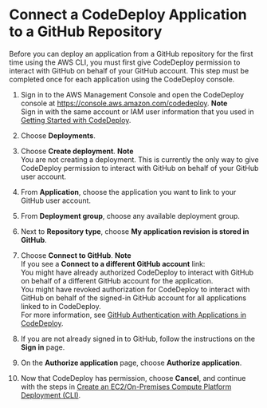 # Connect a CodeDeploy Application to a GitHub Repository<a name="deployments-create-cli-github"></a>

Before you can deploy an application from a GitHub repository for the first time using the AWS CLI, you must first give CodeDeploy permission to interact with GitHub on behalf of your GitHub account\. This step must be completed once for each application using the CodeDeploy console\.

1. Sign in to the AWS Management Console and open the CodeDeploy console at [https://console\.aws\.amazon\.com/codedeploy](https://console.aws.amazon.com/codedeploy)\.
**Note**  
Sign in with the same account or IAM user information that you used in [Getting Started with CodeDeploy](getting-started-codedeploy.md)\.

1. Choose **Deployments**\.

1. Choose **Create deployment**\.
**Note**  
You are not creating a deployment\. This is currently the only way to give CodeDeploy permission to interact with GitHub on behalf of your GitHub user account\.

1. From **Application**, choose the application you want to link to your GitHub user account\.

1. From **Deployment group**, choose any available deployment group\.

1. Next to **Repository type**, choose **My application revision is stored in GitHub**\.

1. Choose **Connect to GitHub**\.
**Note**  
If you see a **Connect to a different GitHub account** link:  
You might have already authorized CodeDeploy to interact with GitHub on behalf of a different GitHub account for the application\.  
You might have revoked authorization for CodeDeploy to interact with GitHub on behalf of the signed\-in GitHub account for all applications linked to in CodeDeploy\.  
For more information, see [GitHub Authentication with Applications in CodeDeploy](integrations-partners-github.md#behaviors-authentication)\.

1. If you are not already signed in to GitHub, follow the instructions on the **Sign in** page\.

1. On the **Authorize application** page, choose **Authorize application**\. 

1. Now that CodeDeploy has permission, choose **Cancel**, and continue with the steps in [Create an EC2/On\-Premises Compute Platform Deployment \(CLI\)](deployments-create-cli.md)\.